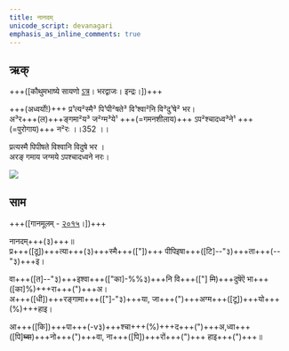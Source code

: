 ```yaml
---
title: नानदम्  
unicode_script: devanagari  
emphasis_as_inline_comments: true
---   
```


## ऋक्

+++([कौथुमभाष्ये सायणो [ऽत्र](https://archive.org/details/SamaVedaSanhitaWithSayanabhashyaVolume1SatyavrataSamasrami1874bis_201804/page/n782&sa=D&ust=1542425956285000)। भरद्वाजः। इन्द्रः।])+++

+++(अध्वर्यो!)+++ प्र¹त्य²स्मै³ पि¹पी²षते³ वि¹श्वा²नि वि³दु¹षे² भर।  
अ³र+++(ल)+++ङ्गमा²य³ ज²ग्म³ये¹ +++(=गमनशीलाय)+++  ऽप²श्चादध्व³ने¹ +++(=पुरोगाय)+++ न²रः ।।352 ।।

 प्रत्यस्मै पिपीषते विश्वानि विदुषे भर  ।  
अरङ् गमाय जग्मये ऽपश्चादध्वने नरः।

![](../../images/indra-squeezing-soma-into-mouth.jpg)


## साम

+++([गानमूलम् - [२०१५](https://archive.org/stream/sAmaveda-jaiminIya-paravastu-paramparA-docs/UDAKA%20SAANTHI%20SAAMAANI%23mode/1up&sa=D&ust=1542425956286000)।])+++
<div class="audioEmbed"  caption="रामानुजार्यः 1974 " src="https://archive
.org/download/jaiminIya-sAma-gAna-paravastu-tradition-rAmAnuja/nAnadam.mp3"></div>
<div class="audioEmbed"  caption="गोपालार्यः 2015  " src="https://archive
.org/download/jaiminIya-sAma-gAna-paravastu-tradition-gopAla-2015/nAnadam.mp3"></div>
<div class="audioEmbed"  caption="गोपाल-विश्वासयोर् अनुवचनम् 2018 1x" src="https://archive
.org/download/jaiminIya-sAma-gAna-paravastu-tradition-anuvachanam-gopAla-vishvAsa-2018/nAnadam.mp3"></div>
<div class="audioEmbed"  caption="गोपाल-विश्वासयोर् अनुवचनम् 2018 1.5x" src="https://archive
.org/download/jaiminIya-sAma-gAna-paravastu-tradition-anuvachanam-gopAla-vishvAsa-2018-150p-speed/nAnadam.mp3"></div>
<div class="audioEmbed"  caption="गोपालपवनयोर् अनुवचनम् 2015 1x" src="https://archive
.org/download/jaiminIya-sAma-gAna-paravastu-tradition-anuvachanam-gopAla-pavana-2015/nAnadam.mp3"></div>
<div class="audioEmbed"  caption="गोपालपवनयोर् अनुवचनम् 2015 1.5x" src="https://archive
.org/download/jaiminIya-sAma-gAna-paravastu-tradition-anuvachanam-gopAla-pavana-2015-150p-speed/nAnadam.mp3"></div>

नानदम्+++(३)+++॥  
प्र+++([ठू])+++त्या+++(३)+++स्मै+++(["])+++ पीपिइषा+++([टि]--"३)+++ता+++(--"३)+++इ।

वा+++([त]--"३)+++इश्वा+++(["का]-%%३)+++नि वि+++(["] ~~मि~~)+++दुषॆऎ भा+++([का]%)+++रा+++(")+++अ।  
अ+++([धी])+++रङ्गामा+++(["]-"३)+++या, जा+++(")+++अग्म+++([टू])+++यो+++(%)+++हाइ।

आ+++([कि])+++पा+++(-v३)+++श्चा+++(%)+++द+++(")+++अ,ध्वा+++([पि]~~घ्वा~~)+++नो+++(")+++वा, ना+++([पि])+++रों+++(")+++ हाइ+++(")+++॥
